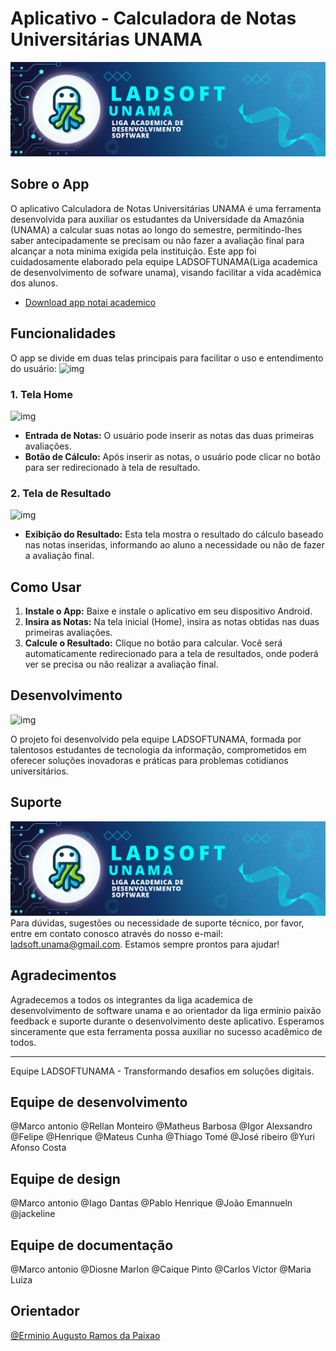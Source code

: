 # Aplicativo - Calculadora de Notas Universitárias UNAMA

 ![img](https://github.com/ladsoftunama/ladsoftunama/raw/main/imagens/image_readme.png)

## Sobre o App

O aplicativo Calculadora de Notas Universitárias UNAMA é uma ferramenta desenvolvida para auxiliar os estudantes da Universidade da Amazônia (UNAMA) a calcular suas notas ao longo do semestre, permitindo-lhes saber antecipadamente se precisam ou não fazer a avaliação final para alcançar a nota mínima exigida pela instituição. Este app foi cuidadosamente elaborado pela equipe LADSOFTUNAMA(Liga academica de desenvolvimento de sofware unama), visando facilitar a vida acadêmica dos alunos.

- [Download app notai academico](https://github.com/ladsoftunama/App-Calculadora-de-Notas-Academicas-Unama/releases/tag/v1)

## Funcionalidades

O app se divide em duas telas principais para facilitar o uso e entendimento do usuário:
 ![img](/images_readme/Frame%2014%20(1).png)

### 1. Tela Home

 ![img](/images_readme/FRAMES_1.png)

- **Entrada de Notas:** O usuário pode inserir as notas das duas primeiras avaliações.
- **Botão de Cálculo:** Após inserir as notas, o usuário pode clicar no botão para ser redirecionado à tela de resultado.

### 2. Tela de Resultado

 ![img](/images_readme/FRAMES_2.png)

- **Exibição do Resultado:** Esta tela mostra o resultado do cálculo baseado nas notas inseridas, informando ao aluno a necessidade ou não de fazer a avaliação final.

## Como Usar

1. **Instale o App:** Baixe e instale o aplicativo em seu dispositivo Android.
2. **Insira as Notas:** Na tela inicial (Home), insira as notas obtidas nas duas primeiras avaliações.
3. **Calcule o Resultado:** Clique no botão para calcular. Você será automaticamente redirecionado para a tela de resultados, onde poderá ver se precisa ou não realizar a avaliação final.

## Desenvolvimento

 ![img](/images_readme/FRAMES_3.png)

O projeto foi desenvolvido pela equipe LADSOFTUNAMA, formada por talentosos estudantes de tecnologia da informação, comprometidos em oferecer soluções inovadoras e práticas para problemas cotidianos universitários.

## Suporte

 ![img](https://github.com/ladsoftunama/ladsoftunama/raw/main/imagens/image_readme.png)
Para dúvidas, sugestões ou necessidade de suporte técnico, por favor, entre em contato conosco através do nosso e-mail: <ladsoft.unama@gmail.com>. Estamos sempre prontos para ajudar!

<!-- ## Licença

Este projeto é disponibilizado sob a licença MIT, permitindo que qualquer pessoa possa usar, modificar e distribuir o trabalho, desde que mantenha o crédito aos autores originais e forneça uma cópia da licença em quaisquer trabalhos derivados. -->

## Agradecimentos

Agradecemos a todos os integrantes da liga academica de desenvolvimento de software unama e ao orientador da liga erminio paixão feedback e suporte durante o desenvolvimento deste aplicativo. Esperamos sinceramente que esta ferramenta possa auxiliar no sucesso acadêmico de todos.

---

Equipe LADSOFTUNAMA - Transformando desafios em soluções digitais.

## Equipe de desenvolvimento

@Marco antonio
@Rellan Monteiro
@Matheus Barbosa
@Igor Alexsandro
@Felipe
@Henrique
@Mateus Cunha
@Thiago Tomé
@José ribeiro
@Yuri Afonso Costa

## Equipe de design

@Marco antonio
@Iago Dantas
@Pablo Henrique
@João Emannueln
@jackeline

## Equipe de documentação

@Marco antonio
@Diosne Marlon
@Caique Pinto
@Carlos Victor
@Maria Luiza

## Orientador

[@Erminio Augusto Ramos da Paixao](http://lattes.cnpq.br/3441462516404507)
